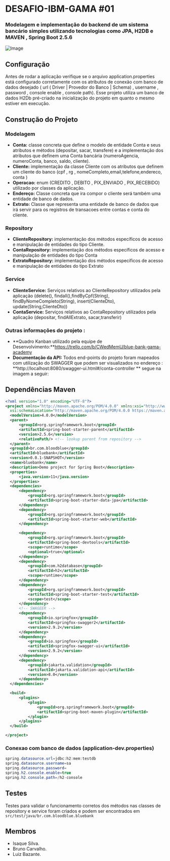 # DESAFIO-IBM-GAMA #01

### Modelagem e implementação do backend de um sistema bancário simples utilizando tecnologias como JPA, H2DB e MAVEN , Spring Boot 2.5.6

![Image](http://s2.glbimg.com/ISAMH15-7x5uueooUfpwrNr_S5I=/s.glbimg.com/jo/g1/f/original/2011/08/22/22-java-300.jpg "Imagem JAVA")

## Configuração

Antes de rodar a aplicação verifique se o arquivo application.properties está configurado corretamente com os atributos de conexão com banco de dados desejado ( url ( Driver | Provedor do Banco | Schema) , username , password , console enable , console path). Esse projeto utiliza um banco de dados H2Db pré-criado na inicialização do projeto em quanto o mesmo estiver em execução.

## Construção do Projeto

### Modelagem
  - **Conta:** classe concreta que define o modelo de entidade Conta e seus atributos  e métodos (depositar, sacar, transfere) e a implementação dos atributos que definem uma Conta bancária (numeroAgencia, numeroConta, banco, saldo, cliente).
  - **Cliente:** implementação da classe Cliente com os atributos que definem um cliente do banco (cpf , rg , nomeCompleto,email,telefone,endereco, conta )
  - **Operacao:** enum (CREDITO , DEBITO , PIX_ENVIADO , PIX_RECEBIDO) utilizado por classes da aplicação.
  - **Endereço:** Classe concreta que ira compor o cliente será também uma entidade de banco de dados.
  - **Extrato:**  Classe que representa uma entidade de banco de dados que irá servir para os registros de transacoes entre contas e conta do cliente.

### Repository
  - **ClienteRepository:** implementação dos métodos específicos de acesso e manipulação de entidades do tipo Cliente.
  - **ContaRepository:** implementação dos métodos específicos de acesso e manipulação de entidades do tipo Conta
  - **ExtratoRepository:** implementação dos métodos específicos de acesso e manipulação de entidades do tipo Extrato

### Service
  - **ClienteService:** Serviços relativos ao ClienteRepository utilizados pela aplicação (delete(), findall(),findByCpf(String),  findByNomeCompleto(String), insert(ClienteDto), update(String,ClienteDto))
  - **ContaService:** Serviços relativos ao ContaRepository utilizados pela aplicação (depositar, findAllExtrato, sacar,transferir)

    

### Outras informações do projeto :
  - **Quadro Kanban utilizado pela equipe de Desenvolvimento:**https://trello.com/b/CWedMemU/blue-bank-gama-academy
  - **Documentação da API:** Todos end-points do projeto foram mapeados com utilização do SWAGGER que podem ser visualizados no endereço : **http://localhost:8080/swagger-ui.html#/conta-controller ** segue na imagem a seguir:




  ## Dependências Maven

  ```xml
 <?xml version="1.0" encoding="UTF-8"?>
<project xmlns="http://maven.apache.org/POM/4.0.0" xmlns:xsi="http://www.w3.org/2001/XMLSchema-instance"
	xsi:schemaLocation="http://maven.apache.org/POM/4.0.0 https://maven.apache.org/xsd/maven-4.0.0.xsd">
	<modelVersion>4.0.0</modelVersion>
	<parent>
		<groupId>org.springframework.boot</groupId>
		<artifactId>spring-boot-starter-parent</artifactId>
		<version>2.5.6</version>
		<relativePath/> <!-- lookup parent from repository -->
	</parent>
	<groupId>br.com.bloodblue</groupId>
	<artifactId>bluebank</artifactId>
	<version>0.0.1-SNAPSHOT</version>
	<name>bluebank</name>
	<description>Demo project for Spring Boot</description>
	<properties>
		<java.version>11</java.version>
	</properties>
	<dependencies>
		<dependency>
			<groupId>org.springframework.boot</groupId>
			<artifactId>spring-boot-starter-data-jpa</artifactId>
		</dependency>
		<dependency>
			<groupId>org.springframework.boot</groupId>
			<artifactId>spring-boot-starter-web</artifactId>
		</dependency>

		<dependency>
			<groupId>org.springframework.boot</groupId>
			<artifactId>spring-boot-devtools</artifactId>
			<scope>runtime</scope>
			<optional>true</optional>
		</dependency>
		<dependency>
			<groupId>com.h2database</groupId>
			<artifactId>h2</artifactId>
			<scope>runtime</scope>
		</dependency>
		<dependency>
			<groupId>org.springframework.boot</groupId>
			<artifactId>spring-boot-starter-test</artifactId>
			<scope>test</scope>
		</dependency>
		<!-- SWAGEER -->
		<dependency>
			<groupId>io.springfox</groupId>
			<artifactId>springfox-swagger2</artifactId>
			<version>2.9.2</version>
		</dependency>
		<dependency>
			<groupId>io.springfox</groupId>
			<artifactId>springfox-swagger-ui</artifactId>
			<version>2.9.2</version>
		</dependency>
		<dependency>
			<groupId>jakarta.validation</groupId>
			<artifactId>jakarta.validation-api</artifactId>
			<version>8.0</version>
		</dependency>
	</dependencies>

	<build>
		<plugins>
			<plugin>
				<groupId>org.springframework.boot</groupId>
				<artifactId>spring-boot-maven-plugin</artifactId>
			</plugin>
		</plugins>
	</build>

</project>
  ```

  ### Conexao com banco de dados (application-dev.properties)
  ```java
  spring.datasource.url=jdbc:h2:mem:testdb
  spring.datasource.username=sa
  spring.datasource.password=
  spring.h2.console.enable=true
  spring.h2.console.path=/h2-console
  ```

## Testes
  Testes para validar o funcionamento corretos dos métodos nas classes de repository e service foram criados e podem ser encontrados em `src/test/java/br.com.bloodblue.bluebank`
    
## Membros
  - Isaque Silva.
  - Bruno Carvalho.
  - Luiz Bazante.

    

  

